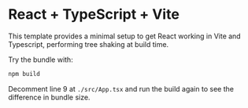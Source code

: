 # React + TypeScript + Vite

This template provides a minimal setup to get React working in Vite and Typescript, performing tree shaking at build time. 

Try the bundle with:
```bash
npm build
```

Decomment line 9 at `./src/App.tsx` and run the build again to see the difference in bundle size.